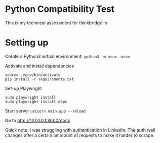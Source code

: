 # Python Compatibility Test

This is my technical assessment for thinkbridge.in


# Setting up
Create a Python3 virtual environment:
`python3 -m venv .venv`

Activate and install dependencies
```
source .venv/bin/activate
pip install -r requirements.txt
```
Set-up Playwright
```
sudo playwright install
sudo playwright install-deps
```
Start server
`uvicorn main:app --reload`

Go to http://127.0.0.1:8000/docs

Quick note: I was struggling with authentication in LinkedIn. The auth wall changes after a certain ammount of requests to make it harder to scrape.